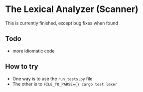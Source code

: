 # The Lexical Analyzer (Scanner)

This is currently finished, except bug fixes when found

Todo
---
- more idiomatic code

How to try
---
- One way is to use the `run_tests.py` file
- The other is to `FILE_TO_PARSE={} cargo test lexer` 